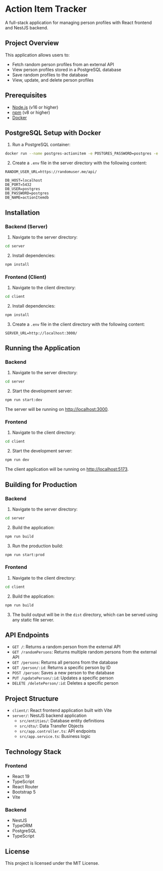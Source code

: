 # Action Item Tracker

A full-stack application for managing person profiles with React frontend and NestJS backend.

## Project Overview

This application allows users to:

- Fetch random person profiles from an external API
- View person profiles stored in a PostgreSQL database
- Save random profiles to the database
- View, update, and delete person profiles

## Prerequisites

- [Node.js](https://nodejs.org/) (v16 or higher)
- [npm](https://www.npmjs.com/) (v8 or higher)
- [Docker](https://www.docker.com/products/docker-desktop/)

## PostgreSQL Setup with Docker

1. Run a PostgreSQL container:

```bash
docker run --name postgres-actionitem -e POSTGRES_PASSWORD=postgres -e POSTGRES_DB=actionItemdb -p 5432:5432 -d postgres:15
```

2. Create a `.env` file in the server directory with the following content:

```
RANDOM_USER_URL=https://randomuser.me/api/

DB_HOST=localhost
DB_PORT=5432
DB_USER=postgres
DB_PASSWORD=postgres
DB_NAME=actionItemdb
```

## Installation

### Backend (Server)

1. Navigate to the server directory:

```bash
cd server
```

2. Install dependencies:

```bash
npm install
```

### Frontend (Client)

1. Navigate to the client directory:

```bash
cd client
```

2. Install dependencies:

```bash
npm install
```

3. Create a `.env` file in the client directory with the following content:

```
SERVER_URL=http://localhost:3000/
```

## Running the Application

### Backend

1. Navigate to the server directory:

```bash
cd server
```

2. Start the development server:

```bash
npm run start:dev
```

The server will be running on [http://localhost:3000](http://localhost:3000).

### Frontend

1. Navigate to the client directory:

```bash
cd client
```

2. Start the development server:

```bash
npm run dev
```

The client application will be running on [http://localhost:5173](http://localhost:5173).

## Building for Production

### Backend

1. Navigate to the server directory:

```bash
cd server
```

2. Build the application:

```bash
npm run build
```

3. Run the production build:

```bash
npm run start:prod
```

### Frontend

1. Navigate to the client directory:

```bash
cd client
```

2. Build the application:

```bash
npm run build
```

3. The build output will be in the `dist` directory, which can be served using any static file server.

## API Endpoints

- `GET /`: Returns a random person from the external API
- `GET /randomPersons`: Returns multiple random persons from the external API
- `GET /persons`: Returns all persons from the database
- `GET /person/:id`: Returns a specific person by ID
- `POST /person`: Saves a new person to the database
- `PUT /updatePerson/:id`: Updates a specific person
- `DELETE /deletePerson/:id`: Deletes a specific person

## Project Structure

- `client/`: React frontend application built with Vite
- `server/`: NestJS backend application
  - `src/entities/`: Database entity definitions
  - `src/dto/`: Data Transfer Objects
  - `src/app.controller.ts`: API endpoints
  - `src/app.service.ts`: Business logic

## Technology Stack

### Frontend

- React 19
- TypeScript
- React Router
- Bootstrap 5
- Vite

### Backend

- NestJS
- TypeORM
- PostgreSQL
- TypeScript

## License

This project is licensed under the MIT License.
